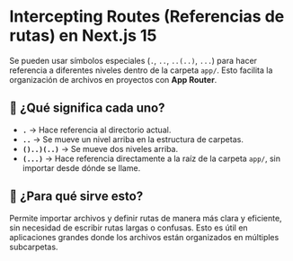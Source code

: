 # Intercepting Routes (Referencias de rutas) en Next.js 15  

Se pueden usar símbolos especiales (`.`, `..`, `..(..)`, `...`) para hacer referencia a diferentes niveles dentro de la carpeta `app/`. Esto facilita la organización de archivos en proyectos con **App Router**.  

## 📌 ¿Qué significa cada uno?  

- **`.`** → Hace referencia al directorio actual.  
- **`..`** → Se mueve un nivel arriba en la estructura de carpetas.  
- **`()..)(..)`** → Se mueve dos niveles arriba.  
- **`(...)`** → Hace referencia directamente a la raíz de la carpeta `app/`, sin importar desde dónde se llame.  

## 📌 ¿Para qué sirve esto?  

Permite importar archivos y definir rutas de manera más clara y eficiente, sin necesidad de escribir rutas largas o confusas. Esto es útil en aplicaciones grandes donde los archivos están organizados en múltiples subcarpetas.  
